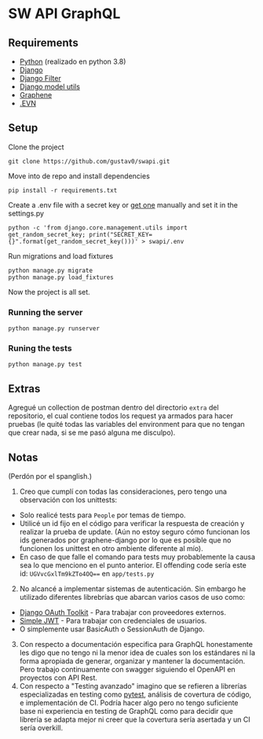 # SW API GraphQL

## Requirements
* [Python](https://www.python.org/) (realizado en python 3.8)
* [Django](https://github.com/django/django)
* [Django Filter](https://github.com/carltongibson/django-filter)
* [Django model utils](https://github.com/jazzband/django-model-utils)
* [Graphene](https://github.com/graphql-python/graphene-django)
* [.EVN](https://github.com/theskumar/python-dotenv)

## Setup

Clone the project
```
git clone https://github.com/gustav0/swapi.git
```

Move into de repo and install dependencies
```
pip install -r requirements.txt
```

Create a .env file with a secret key or [get one](https://djecrety.ir/) manually and set it in the settings.py
```
python -c 'from django.core.management.utils import get_random_secret_key; print("SECRET_KEY={}".format(get_random_secret_key()))' > swapi/.env
```


Run migrations and load fixtures
```
python manage.py migrate
python manage.py load_fixtures
```
Now the project is all set.

### Running the server
```
python manage.py runserver
```

### Runing the tests
```
python manage.py test
```

## Extras
Agregué un collection de postman dentro del directorio `extra` del repositorio, el cual contiene todos los request ya armados para hacer pruebas (le quité todas las variables del environment para que no tengan que crear nada, si se me pasó alguna me disculpo).

## Notas
(Perdón por el spanglish.)
1. Creo que cumplí con todas las consideraciones, pero tengo una observación con los unittests:
 - Solo realicé tests para `People` por temas de tiempo.
 - Utilicé un id fijo en el código para verificar la respuesta de creación y realizar la prueba de update. (Aún no estoy seguro cómo funcionan los ids generados por graphene-django por lo que es posible que no funcionen los unittest en otro ambiente diferente al mío).
 - En caso de que falle el comando para tests muy probablemente la causa sea lo que menciono en el punto anterior. El offending code sería este id: `UGVvcGxlTm9kZTo4OQ==` en `app/tests.py`
2. No alcancé a implementar sistemas de autenticación. Sin embargo he utilizado diferentes librebrías que abarcan varios casos de uso como:
 - [Django OAuth Toolkit](https://github.com/jazzband/django-oauth-toolkit) - Para trabajar con proveedores externos.
 - [Simple JWT](https://github.com/SimpleJWT/django-rest-framework-simplejwt) - Para trabajar con credenciales de usuarios.
 - O simplemente usar BasicAuth o SessionAuth de Django.
 3. Con respecto a documentación especifica para GraphQL honestamente les digo que no tengo ni la menor idea de cuales son los estándares ni la forma apropiada de generar, organizar y mantener la documentación. Pero trabajo continuamente con swagger siguiendo el OpenAPI en proyectos con API Rest.
 4. Con respecto a "Testing avanzado" imagino que se refieren a librerías especializadas en testing como [pytest](https://github.com/pytest-dev/pytest/), análisis de covertura de código, e implementación de CI. Podría hacer algo pero no tengo suficiente base ni experiencia en testing de GraphQL como para decidir que librería se adapta mejor ni creer que la covertura sería asertada y un CI sería overkill.
